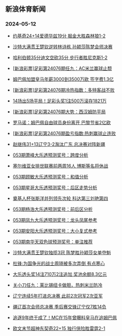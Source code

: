 ## 新浪体育新闻 
### 2024-05-12

+ [约基奇24+14爱德华兹19分 掘金大胜森林狼1-2](https://sports.sina.com.cn/basketball/nba/2024-05-11/doc-inauvqym4386350.shtml)

+ [沙特大满贯王楚钦逆转林诗栋 孙颖莎陈梦会师决赛](https://sports.sina.com.cn/others/pingpang/2024-05-11/doc-inauvksm7679344.shtml)

+ [哈利伯顿35分迪文空砍35分 步行者胜尼克斯1-2](https://sports.sina.com.cn/basketball/nba/2024-05-11/doc-inauvksp4494534.shtml)

+ [[新浪彩票]足彩第24076期任九：AC米兰赢球止颓](https://sports.sina.com.cn/l/2024-05-11/doc-inauvekr4578551.shtml)

+ [姆巴佩加盟皇马年薪3000到3500万欧 签字费1.3亿](https://sports.sina.com.cn/g/laliga/2024-05-11/doc-inauvqyi7602688.shtml)

+ [[新浪彩票]足彩第24076期冷热指数：多特客战不败](https://sports.sina.com.cn/l/2024-05-11/doc-inauvekp7802406.shtml)

+ [14场出5场平局！足彩头奖1注500万滚存1821万](https://sports.sina.com.cn/l/2024-05-11/doc-inauvekr4577430.shtml)

+ [[新浪彩票]足彩第24076期大势：西汉姆防平局](https://sports.sina.com.cn/l/2024-05-11/doc-inauvekr4577939.shtml)

+ [罗马诺：姆巴佩自由球员身份离开 巴黎节省2亿欧](https://sports.sina.com.cn/global/france/2024-05-11/doc-inauvqym4368549.shtml)

+ [[新浪彩票]足彩第24076期盈亏指数:热刺赢球止连败](https://sports.sina.com.cn/l/2024-05-11/doc-inauvekr4579371.shtml)

+ [赵继伟31+13辽宁3-2淘汰广东 总决赛对阵新疆](https://sports.sina.com.cn/basketball/cba/2024-05-11/doc-inauwncx7210212.shtml)

+ [053期萧峰大乐透预测奖号：跨度分析](https://sports.sina.com.cn/l/2024-05-11/doc-inauvvhf7519860.shtml)

+ [塞尔维亚女排世联赛前两周16人 博斯等名将休战](https://sports.sina.com.cn/others/volleyball/2024-05-11/doc-inauvzqf4182964.shtml)

+ [053期顾敏大乐透预测奖号：和值分析](https://sports.sina.com.cn/l/2024-05-11/doc-inauvvhi4296865.shtml)

+ [053期星哥大乐透预测奖号：后区走势分析](https://sports.sina.com.cn/l/2024-05-11/doc-inauvvhi4294520.shtml)

+ [奠基人杯张斯洋并列领先次轮 科达第三刘艳第四](https://sports.sina.com.cn/golf/lpga/2024-05-11/doc-inauvksm7682691.shtml)

+ [053期杨浩大乐透预测奖号：前后区分析](https://sports.sina.com.cn/l/2024-05-11/doc-inauvvhi4296596.shtml)

+ [053期凤九大乐透预测奖号：龙头凤尾参考](https://sports.sina.com.cn/l/2024-05-11/doc-inauvvhf7518102.shtml)

+ [053期安阳大乐透预测奖号：大小复式参考](https://sports.sina.com.cn/l/2024-05-11/doc-inauvvhf7519005.shtml)

+ [053期南华天双色球预测奖号：单注推荐](https://sports.sina.com.cn/l/2024-05-11/doc-inauvvhi4290353.shtml)

+ [沙特大满贯王楚钦独揽3冠 陈梦胜孙颖莎女单夺魁](https://sports.sina.com.cn/others/pingpang/2024-05-11/doc-inauwncz3984100.shtml)

+ [杜锋:为国争光的战士周琦被多次弄倒 有点寒心](https://sports.sina.com.cn/basketball/cba/2024-05-11/doc-inauwsmx3874835.shtml)

+ [大乐透头奖14注710万2注追加 奖池余额8.3亿元](https://sports.sina.com.cn/l/2024-05-11/doc-inauwncx7216649.shtml)

+ [关小刀任九：莱比锡纽卡做胆，热刺米兰防冷](https://sports.sina.com.cn/l/2024-05-11/doc-inauvzqf4186496.shtml)

+ [辽宁连续5年打进总决赛 此前2次冠军2次亚军](https://sports.sina.com.cn/basketball/cba/2024-05-11/doc-inauwsmx3866226.shtml)

+ [疆辽首次会师总决赛 季后赛交锋辽宁仅7胜14负](https://sports.sina.com.cn/basketball/cba/2024-05-11/doc-inauwsmx3865392.shtml)

+ [追逐9年终于成了！MC在15年曾曝料皇马在追姆巴佩](https://sports.sina.com.cn/g/laliga/2024-05-11/doc-inauvqyi7612710.shtml)

+ [欧文末节超神东契奇22+15 独行侠险胜雷霆2-1](https://sports.sina.com.cn/basketball/nba/2024-05-12/doc-inauxiip6742351.shtml)

